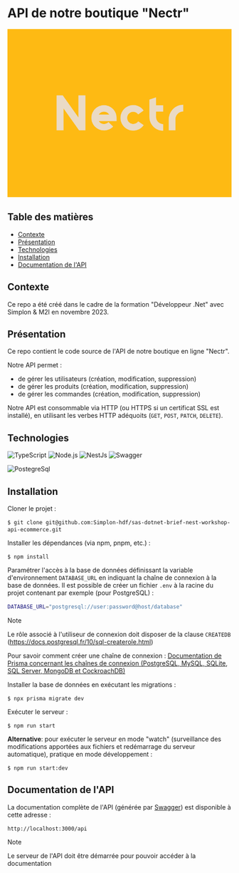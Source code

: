 # API de notre boutique "Nectr"

<img src="./doc/img/logo.png">

## Table des matières

<ul>
    <li><a href="#contexte">Contexte</a></li>
    <li><a href="#présentation">Présentation</a></li>
    <li><a href="#technologies">Technologies</a></li>
    <li><a href="#installation">Installation</a></li>
    <li><a href="#documentation-de-lapi">Documentation de l'API</a></li>
</ul>

## Contexte

Ce repo a été créé dans le cadre de la formation "Développeur .Net" avec Simplon & M2I en novembre 2023.

## Présentation

Ce repo contient le code source de l'API de notre boutique en ligne "Nectr".

Notre API permet :

-   de gérer les utilisateurs (création, modification, suppression)
-   de gérer les produits (création, modification, suppression)
-   de gérer les commandes (création, modification, suppression)

Notre API est consommable via HTTP (ou HTTPS si un certificat SSL est installé), en utilisant les verbes HTTP adéquoits (`GET`, `POST`, `PATCH`, `DELETE`).

## Technologies

<p>
    <img alt="TypeScript" src="https://img.shields.io/badge/-TypeScript-006d77?style=flat-square&logo=typescript&logoColor=white" />
    <img alt="Node.js" src="https://img.shields.io/badge/-Node.js-006d77?style=flat-square&logo=node.js&logoColor=white" />
    <img alt="NestJs" src="https://img.shields.io/badge/-NestJs-006d77?style=flat-square&logo=nestjs&logoColor=white" />
    <img alt="Swagger" src="https://img.shields.io/badge/-Swagger-006d77?style=flat-square&logo=swagger&logoColor=white" />
</p>
<p>
    <img alt="PostegreSql" src="https://img.shields.io/badge/-PostgreSql-83c5be?style=flat-square&logo=postgresql&logoColor=white" />
</p>

## Installation

Cloner le projet :

    $ git clone git@github.com:Simplon-hdf/sas-dotnet-brief-nest-workshop-api-ecommerce.git

Installer les dépendances (via npm, pnpm, etc.) :

    $ npm install

Paramétrer l'accès à la base de données définissant la variable d'environnement `DATABASE_URL` en indiquant la chaîne de connexion à la base de données.
Il est possible de créer un fichier `.env` à la racine du projet contenant par exemple (pour PostgreSQL) :

```bash
DATABASE_URL="postgresql://user:password@host/database"
```

> [!NOTE]
> Le rôle associé à l'utiliseur de connexion doit disposer de la clause `CREATEDB` (https://docs.postgresql.fr/10/sql-createrole.html)

Pour savoir comment créer une chaîne de connexion : [Documentation de Prisma concernant les chaînes de connexion (PostgreSQL, MySQL, SQLite, SQL Server, MongoDB et CockroachDB)](https://pris.ly/d/connection-strings)

Installer la base de données en exécutant les migrations :

    $ npx prisma migrate dev

Exécuter le serveur :

    $ npm run start

**Alternative**: pour exécuter le serveur en mode "watch" (surveillance des modifications apportées aux fichiers et redémarrage du serveur automatique), pratique en mode développement :

    $ npm run start:dev

## Documentation de l'API

La documentation complète de l'API (générée par [Swagger](https://docs.nestjs.com/openapi/introduction)) est disponible à cette adresse :

    http://localhost:3000/api

> [!NOTE]
> Le serveur de l'API doit être démarrée pour pouvoir accéder à la documentation
